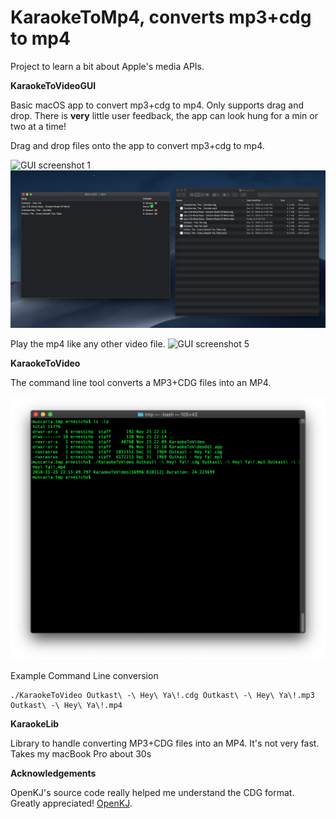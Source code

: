 # KaraokeToMp4, converts mp3+cdg to mp4

Project to learn a bit about Apple's media APIs.  

**KaraokeToVideoGUI**

Basic macOS app to convert mp3+cdg to mp4.  Only supports drag and drop.  There is **very** little user feedback, the app can look hung for a min or two at a time!

Drag and drop files onto the app to convert mp3+cdg to mp4.

![GUI screenshot 1](Documentation/Images/dragAndDropFiles.png)
![GUI screenshot 3](Documentation/Images/conversionInProgress.png)

Play the mp4 like any other video file.
![GUI screenshot 5](Documentation/Images/mp4Playing.png)

**KaraokeToVideo**

The command line tool converts a MP3+CDG files into an MP4.

![Command line screenshot](Documentation/Images/commandLine.png)

Example Command Line conversion
```
./KaraokeToVideo Outkast\ -\ Hey\ Ya\!.cdg Outkast\ -\ Hey\ Ya\!.mp3 Outkast\ -\ Hey\ Ya\!.mp4
```

**KaraokeLib**

Library to handle converting MP3+CDG files into an MP4.  It's not very fast.  Takes my macBook Pro about 30s

**Acknowledgements**

OpenKJ's source code really helped me understand the CDG format.  Greatly appreciated!  [OpenKJ](https://github.com/coyote1357/OpenKJ).
